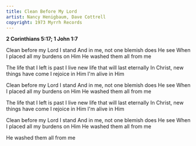 ```yaml
---
title: Clean Before My Lord
artist: Nancy Henigbaum, Dave Cottrell
copyright: 1973 Myrrh Records
---
```

**2 Corinthians 5:17; 1 John 1:7**

  Clean before my Lord I stand
  And in me, not one blemish does He see
  When I placed all my burdens on Him
  He washed them all from me

The life that I left is past
I live new life that will last eternally
In Christ, new things have come
I rejoice in Him
I'm alive in Him

  Clean before my Lord I stand
  And in me, not one blemish does He see
  When I placed all my burdens on Him
  He washed them all from me

The life that I left is past
I live new life that will last eternally
In Christ, new things have come
I rejoice in Him
I'm alive in Him

  Clean before my Lord I stand
  And in me, not one blemish does He see
  When I placed all my burdens on Him
  He washed them all from me

  He washed them all from me